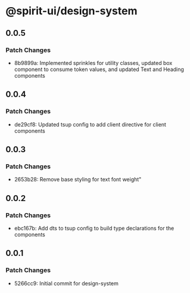 # @spirit-ui/design-system

## 0.0.5

### Patch Changes

- 8b9899a: Implemented sprinkles for utility classes, updated box component to consume token values, and updated Text and Heading components

## 0.0.4

### Patch Changes

- de29cf8: Updated tsup config to add client directive for client components

## 0.0.3

### Patch Changes

- 2653b28: Remove base styling for text font weight"

## 0.0.2

### Patch Changes

- ebc167b: Add dts to tsup config to build type declarations for the components

## 0.0.1

### Patch Changes

- 5266cc9: Initial commit for design-system
